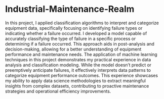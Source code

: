 # Industrial-Maintenance-Realm
In this project, I applied classification algorithms to interpret and categorize equipment data, specifically focusing on identifying failure types or indicating whether a failure occurred. I developed a model capable of accurately classifying the type of failure in a specific process or determining if a failure occurred. This approach aids in post-analysis and decision-making, allowing for a better understanding of equipment performance and maintenance needs.
The application of machine learning techniques in this project demonstrates my practical experience in data analysis and classification modeling. While the model doesn’t predict or preemptively anticipate failures, it effectively interprets data patterns to categorize equipment performance outcomes. This experience showcases my ability to apply data science methodologies to extract meaningful insights from complex datasets, contributing to proactive maintenance strategies and operational efficiency improvements.
